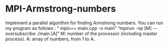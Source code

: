 # MPI-Armstrong-numbers
Implement a parallel algorithm for finding Armstrong numbers.
You can run my program as follows :
“ mpic++ main.cpp -o main”
“mpirun -np [M] --oversubscribe ./main [A]”
M: number of the processor (including master process).
A: array of numbers, from 1 to A.
